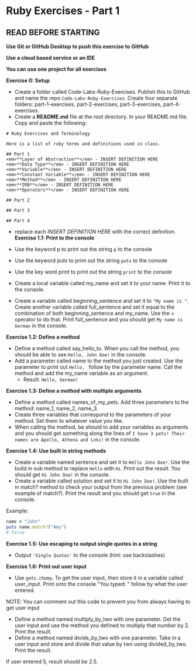 # Ruby Exercises - Part 1

## READ BEFORE STARTING

**Use Git or GitHub Desktop to push this exercise to GitHub** <br>

**Use a cloud based service or an IDE**<br>

**You can use one project for all exercises**<br>

**Exercise 0: Setup** 
- Create a folder called Code-Labs-Ruby-Exercises. Publish this to GitHub and name the repo `Code-Labs-Ruby-Exercises`. Create four separate folders: part-1-exercises, part-2-exercises, part-3-exercises, part-4-exercises.
- Create a **README.md** file at the root directory. In your README.md file. Copy and paste the following: 

``` 
# Ruby Exercises and Terminology 

Here is a list of ruby terms and definitions used in class.

## Part 1 
<em>**Layer of Abstraction**</em> - INSERT DEFINITION HERE
<em>**Data Type**</em> - INSERT DEFINITION HERE
<em>**Variable**</em> - INSERT DEFINITION HERE
<em>**Constant Variable**</em> - INSERT DEFINITION HERE
<em>**Method**</em> - INSERT DEFINITION HERE
<em>**IRB**</em> - INSERT DEFINITION HERE
<em>**Operators**</em> - INSERT DEFINITION HERE

## Part 2

## Part 3

## Part 4
```

- replace each <em>INSERT DEFINITION HERE</em> with the correct definition. <br>
**Exercise 1.1: Print to the console**

- Use the keyword p to print out the string `p` to the console
- Use the keyword puts to print out the string `puts` to the console
- Use the key word print to print out the string `print` to the console
- Create a local variable called my_name and set it to your name. Print it to the console.
- Create a variable called beginning_sentence and set it to `"My name is "`. Create another variable called full_sentence and set it equal to the combination of both beginning_sentence and my_name. Use the + operator to do that. Print full_sentence and you should get `My name is German` in the console.

**Exercise 1.2: Define a method**

- Define a method called say_hello_to. When you call the method, you should be able to see `Hello, John Doe!` in the console.
- Add a parameter called name to the method you just created. Use the parameter to print out `Hello, ` follow by the parameter name. Call the method and add the my_name variable as an argument.
  - Result: `Hello, German!`

**Exercise 1.3: Define a method with multiple arguments**

- Define a method called names_of_my_pets. Add three parameters to the method: name_1, name_2, name_3.
- Create three variables that correspond to the parameters of your method. Set them to whatever value you like.
- When calling the method, be should to add your variables as arguments and you should get something along the lines of `I have 3 pets! Their names are Apollo, Athena and Loki!` in the console.

**Exercise 1.4: Use built in string methods**

- Create a variable named sentence and set it to `Hello John Doe!`. Use the build in sub method to replace `Hello` with `Hi`. Print out the result. You should get `Hi John Doe!` in the console.
- Create a variable called solution and set it to `Hi John Doe!`. Use the built in match? method to check your output from the previous problem (see example of match?). Print the result and you should get `true` in the console.

Example:

```ruby
name = "John"
puts name.match?("Amy")
# false
```

**Exercise 1.5: Use escaping to output single quotes in a string**

- Output `'Single Quotes'` to the console (hint: use backslashes)

**Exercise 1.6: Print out user input**

- Use `gets.chomp`. To get the user input, then store it in a variable called user_input. Print onto the console "You typed: " follow by what the user entered.

NOTE: You can comment out this code to prevent you from always having to get user input

- Define a method named multiply_by_two with one parameter. Get the user input and use the method you defined to multiply that number by 2. Print the result.
- Define a method named divide_by_two with one parameter. Take in a user input and store and divide that value by two using divided_by_two. Print the result.

If user entered 5, result should be 2.5.
